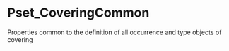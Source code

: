 # Pset_CoveringCommon

Properties common to the definition of all occurrence and type objects of covering<!-- end of definition -->

